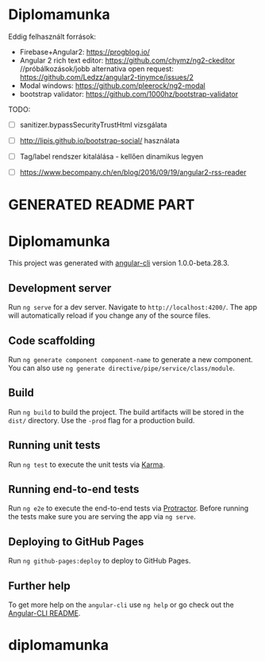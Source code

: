 # Diplomamunka

Eddig felhasznált források:
- Firebase+Angular2: https://progblog.io/
- Angular 2 rich text editor: https://github.com/chymz/ng2-ckeditor //próbálkozások/jobb alternativa open request: https://github.com/Ledzz/angular2-tinymce/issues/2
- Modal windows: https://github.com/pleerock/ng2-modal
- bootstrap validator: https://github.com/1000hz/bootstrap-validator

TODO:
- [ ] sanitizer.bypassSecurityTrustHtml vizsgálata
- [ ] http://lipis.github.io/bootstrap-social/ használata
- [ ] Tag/label rendszer kitalálása - kellően dinamikus legyen
- [ ] https://www.becompany.ch/en/blog/2016/09/19/angular2-rss-reader


# GENERATED README PART

# Diplomamunka

This project was generated with [angular-cli](https://github.com/angular/angular-cli) version 1.0.0-beta.28.3.

## Development server
Run `ng serve` for a dev server. Navigate to `http://localhost:4200/`. The app will automatically reload if you change any of the source files.

## Code scaffolding

Run `ng generate component component-name` to generate a new component. You can also use `ng generate directive/pipe/service/class/module`.

## Build

Run `ng build` to build the project. The build artifacts will be stored in the `dist/` directory. Use the `-prod` flag for a production build.

## Running unit tests

Run `ng test` to execute the unit tests via [Karma](https://karma-runner.github.io).

## Running end-to-end tests

Run `ng e2e` to execute the end-to-end tests via [Protractor](http://www.protractortest.org/).
Before running the tests make sure you are serving the app via `ng serve`.

## Deploying to GitHub Pages

Run `ng github-pages:deploy` to deploy to GitHub Pages.

## Further help

To get more help on the `angular-cli` use `ng help` or go check out the [Angular-CLI README](https://github.com/angular/angular-cli/blob/master/README.md).
# diplomamunka
